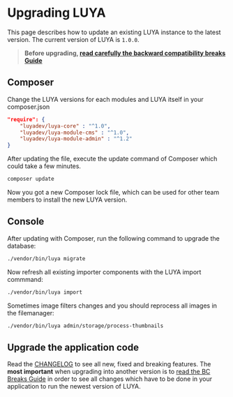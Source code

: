 # Upgrading LUYA

This page describes how to update an existing LUYA instance to the latest version. 
The current version of LUYA is `1.0.0`.

> **Before upgrading, [read carefully the backward compatibility breaks Guide](https://github.com/luyadev/luya/blob/master/core/UPGRADE.md)**

## Composer

Change the LUYA versions for each modules and LUYA itself in your composer.json

```json
"require": {
    "luyadev/luya-core" : "^1.0",
    "luyadev/luya-module-cms" : "^1.0",
    "luyadev/luya-module-admin" : "^1.2"
}
```

After updating the file, execute the update command of Composer which could take a few minutes.

```sh
composer update
```

Now you got a new Composer lock file, which can be used for other team members to install the new LUYA version.

## Console

After updating with Composer, run the following command to upgrade the database:

```sh
./vendor/bin/luya migrate
```

Now refresh all existing importer components with the LUYA import commmand:

```sh
./vendor/bin/luya import
```

Sometimes image filters changes and you should reprocess all images in the filemanager:

```sh
./vendor/bin/luya admin/storage/process-thumbnails
```

## Upgrade the application code

Read the [CHANGELOG](https://github.com/luyadev/luya/blob/master/core/CHANGELOG.md) to see all new, fixed and breaking features. The **most important** when upgrading into another version is to [read the BC Breaks Guide](https://github.com/luyadev/luya/blob/master/core/UPGRADE.md) in order to see all changes which have to be done in your application to run the newest version of LUYA.
